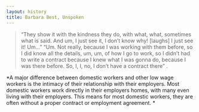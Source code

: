 ```yaml
---
layout: history
title: Barbara Best, Unspoken
---
```

> “They show it with the kindness they do, with what, what, sometimes what is said. And um, I just see it, I don’t know why! [laughs] I just see it! Um…”
“Um. Not really, because I was working with them before, so I did know all the details, um, um, of how I go to work, so I didn’t had to write a contract because I knew what I was gonna do, because I was there before. So, I, I, no, I don’t have a contract there”
.

*A major difference between domestic workers and other low wage workers is the intimacy of their relationship with their employers. Most domestic workers work directly in their employers homes, with many even living with their employers. This means for most domestic workers, they are often without a proper contract or employment agreement. *

